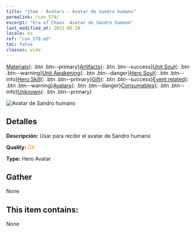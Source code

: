 ```yaml
---
title: "Item - Avatars - Avatar de Sandro humano"
permalink: /con_579/
excerpt: "Era of Chaos  Avatar de Sandro humano"
last_modified_at: 2021-05-28
locale: es
ref: "con_579.md"
toc: false
classes: wide
---
```

 [Materials](/ItemsES/){: .btn .btn--primary}[Artifacts](/ItemsES/Artifacts/){: .btn .btn--success}[Unit Soul](/ItemsES/UnitSoul/){: .btn .btn--warning}[Unit Awakening](/ItemsES/UnitAwakening/){: .btn .btn--danger}[Hero Soul](/ItemsES/HeroSoul/){: .btn .btn--info}[Hero Skill](/ItemsES/HeroSkill/){: .btn .btn--primary}[Gift](/ItemsES/Gift/){: .btn .btn--success}[Event related](/ItemsES/Events/){: .btn .btn--warning}[Avatars](/ItemsES/Avatars/){: .btn .btn--danger}[Consumables](/ItemsES/Consumables/){: .btn .btn--info}[Unknown](/ItemsES/Unknown/){: .btn .btn--primary}

 ![Avatar de Sandro humano](/images/h/h_HumanSandro1.jpg)

## Detalles
 **Descripción:** Usar para recibir el avatar de Sandro humano

 **Quality:** <span style="color: #FF8C00">OK</span>

 **Type:** Hero Avatar

## Gather

  None

## This item contains:

  None

